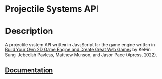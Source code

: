 # Projectile Systems API
# Description
A projectile system API written in JavaScript for the game engine written in [Build Your Own 2D Game Engine and Create Great Web Games](https://link.springer.com/book/10.1007/978-1-4842-7377-7) by Kelvin Sung, Jebediah Pavleas, Matthew Munson, and Jason Pace (Apress, 2022).

## [Documentation](https://amaswauw.github.io/final-project-452-documentation/)
